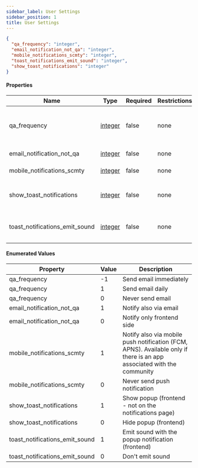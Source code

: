 ```yaml
---
sidebar_label: User Settings
sidebar_position: 1
title: User Settings
---
```


```json
{
  "qa_frequency": "integer",
  "email_notification_not_qa": "integer",
  "mobile_notifications_scmty": "integer",
  "toast_notifications_emit_sound": "integer",
  "show_toast_notifications": "integer"
}

```

#### Properties

| Name                           | Type        | Required | Restrictions | Description                                                                                           |
|--------------------------------|-------------|----------|--------------|-------------------------------------------------------------------------------------------------------|
| qa_frequency                   | [integer](/docs/apireference/v2/schemas/user_settings#enumerated-values) | false    | none         | Frequency of the email notifications for all interactions (except for private messages notifications) |
| email_notification_not_qa      | [integer](/docs/apireference/v2/schemas/user_settings#enumerated-values)     | false    | none         | Enable private messages notifications also via mail                                                   |
| mobile_notifications_scmty     | [integer](/docs/apireference/v2/schemas/user_settings#enumerated-values)     | false    | none         | Enable mobile app notifications                                                                       |
| show_toast_notifications       | [integer](/docs/apireference/v2/schemas/user_settings#enumerated-values)     | false    | none         | Shows a popup when the user receive a notification (only if the frontend is enabled)                  |
| toast_notifications_emit_sound | [integer](/docs/apireference/v2/schemas/user_settings#enumerated-values)     | false    | none         | Emit a sound when the notification popup is shown. See 'show_toast_notifications'                     |


#### Enumerated Values

| Property                       | Value | Description                                                                                                           |
|--------------------------------|-------|-----------------------------------------------------------------------------------------------------------------------|
| qa_frequency                   | -1    | Send email immediately                                                                                                |
| qa_frequency                   | 1     | Send email daily                                                                                                      |
| qa_frequency                   | 0     | Never send email                                                                                                      |
| email_notification_not_qa      | 1     | Notify also via email                                                                                                 |
| email_notification_not_qa      | 0     | Notify only frontend side                                                                                             |
| mobile_notifications_scmty     | 1     | Notify also via mobile push notification (FCM, APNS). Available only if there is an app associated with the community |
| mobile_notifications_scmty     | 0     | Never send push notification                                                                                          |
| show_toast_notifications       | 1     | Show popup (frontend - not on the notifications page)                                                                 |
| show_toast_notifications       | 0     | Hide popup (frontend)                                                                                                 |
| toast_notifications_emit_sound | 1     | Emit sound with the popup notification (frontend)                                                                     |
| toast_notifications_emit_sound | 0     | Don't emit sound                                                                                                      |
